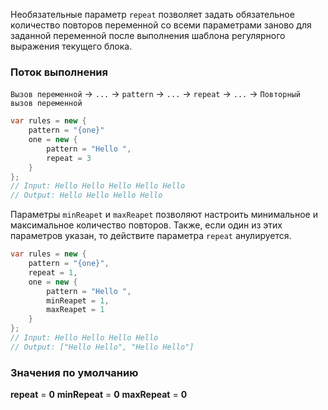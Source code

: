 Необязательные параметр `repeat` позволяет задать обязательное количество повторов переменной со всеми параметрами заново для заданной переменной после выполнения шаблона регулярного выражения текущего блока. 

### Поток выполнения

 `Вызов переменной` -> `...` -> `pattern` -> `...` -> `repeat` -> `...` -> `Повторный вызов переменной`

```csharp
var rules = new { 
    pattern = "{one}"
    one = new {
        pattern = "Hello ",
        repeat = 3
    }
};
// Input: Hello Hello Hello Hello Hello
// Output: Hello Hello Hello Hello
```

Параметры `minReapet` и `maxReapet` позволяют настроить минимальное и максимальное количество повторов. Также, если один из этих параметров указан, то действите параметра `repeat` анулируется.

```csharp
var rules = new { 
    pattern = "{one}",
	repeat = 1,
    one = new {
        pattern = "Hello ",
		minReapet = 1,
		maxReapet = 1
    }
};
// Input: Hello Hello Hello Hello
// Output: ["Hello Hello", "Hello Hello"]
```


### Значения по умолчанию

**repeat** = **0**
**minRepeat** = **0**
**maxRepeat** = **0**
